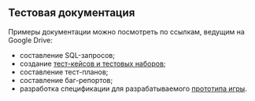 ## Тестовая документация



Примеры документации можно посмотреть по ссылкам, ведущим на Google Drive:
- составление SQL-запросов;
- создание [тест-кейсов и тестовых наборов](https://drive.google.com/drive/folders/1hVdr6iRW-AotA91_vWBAIUzCiYAIMSck?usp=share_link);
- составление тест-планов;
- составление баг-репортов;
- разработка спецификации для разрабатываемого [прототипа игры](https://drive.google.com/drive/folders/14hZl_0jxK8jQM4iB_kOpuna8696kRcwd?usp=share_link).
